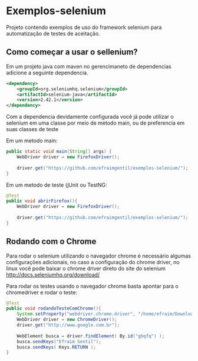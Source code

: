 Exemplos-selenium
=================

Projeto contendo exemplos de uso do framework selenium para automatização de testes de aceitação. 

## Como começar a usar o sellenium?
Em um projeto java com maven no gerencimaneto de dependencias adicione a seguinte dependencia.
```xml
<dependency>
  	<groupId>org.seleniumhq.selenium</groupId>
	<artifactId>selenium-java</artifactId>
	<version>2.42.1</version>
</dependency>  
```
Com a dependencia devidamente configurada você já pode utilizar o selenium em uma classe por meio de metodo main, ou de preferencia em suas classes de teste

Em um metodo main:
```java
public static void main(String[] args) {
	WebDriver driver = new FirefoxDriver();
		
	driver.get("https://github.com/efraimgentil/exemplos-selenium/");
}
```

Em um metodo de teste (jUnit ou TestNG:
```java
@Test
public void abrirFirefox(){
	WebDriver driver = new FirefoxDriver();
		
	driver.get("https://github.com/efraimgentil/exemplos-selenium/");
}
```

## Rodando com o Chrome

Para rodar o selenium utilizando o navegador chrome é necessário algumas configurações adicionais, no caso a configuração do chrome driver, no linux você pode baixar o chrome driver direto do site do selenium http://docs.seleniumhq.org/download/

Para rodar os testes usando o navegador chrome basta apontar para o chromedriver e rodar o teste:

```java
@Test
public void rodandoTesteComChrome(){
	System.setProperty("webdriver.chrome.driver", "/home/efraim/Downloads/chromedriver");
	WebDriver driver = new ChromeDriver();
	driver.get("http://www.google.com.br");
	
	WebElement busca = driver.findElement( By.id("gbqfq") );
	busca.sendKeys("Efraim Gentil");
	busca.sendKeys( Keys.RETURN );
}
```
